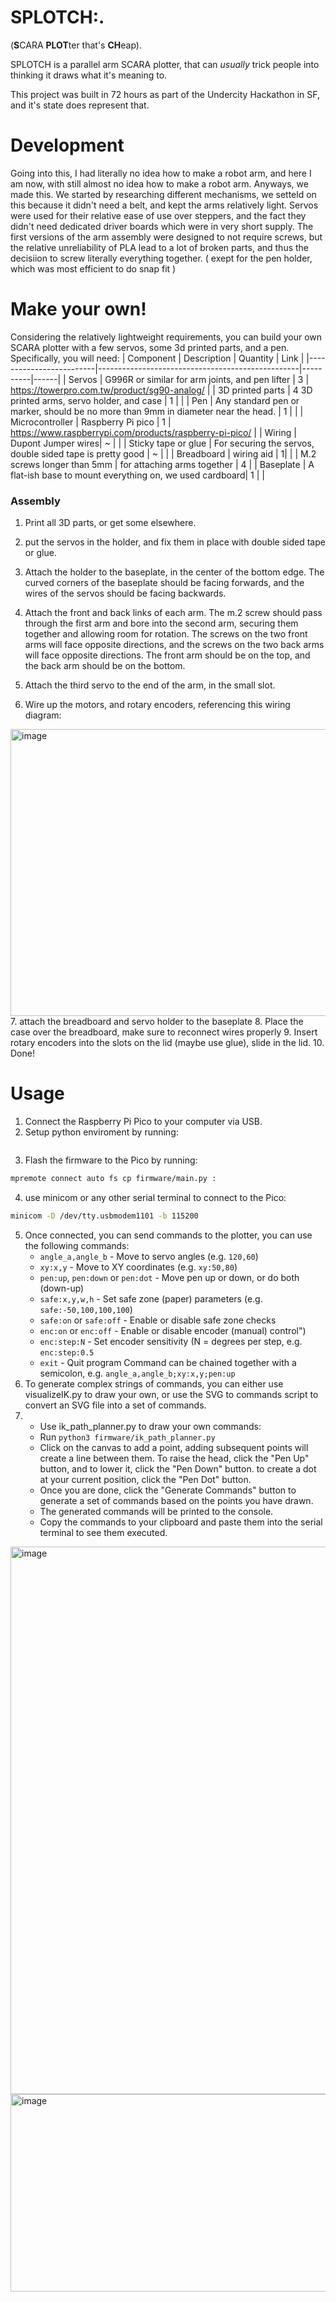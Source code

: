 # SPLOTCH:.
(**S**CARA **PLOT**ter that's **CH**eap).

SPLOTCH is a parallel arm SCARA plotter, that can *usually* trick people into thinking it draws what it's meaning to.

This project was built in 72 hours as part of the Undercity Hackathon in SF, and it's state does represent that.

# Development
Going into this, I had literally no idea how to make a robot arm, and here I am now, with still almost no idea how to make a robot arm. 
Anyways, we made this. We started by researching different mechanisms, we setteld on this because it didn't need a belt, and kept the arms relatively light. Servos were used for their relative ease of use over steppers, and the fact they didn't need dedicated driver boards which were in very short supply.
The first versions of the arm assembly were designed to not require screws, but the relative unreliability of PLA lead to a lot of broken parts, and thus the decisiion to screw literally everything together. ( exept for the pen holder, which was most efficient to do snap fit )

# Make your own!
Considering the relatively lightweight requirements, you can build your own SCARA plotter with a few servos, some 3d printed parts, and a pen. Specifically, you will need:
| Component               | Description                                      | Quantity | Link |
|-------------------------|--------------------------------------------------|----------|------|
| Servos                  | G996R or similar for arm joints, and pen lifter             | 3       | https://towerpro.com.tw/product/sg90-analog/ |
| 3D printed parts        | 4 3D printed arms, servo holder, and case                              | 1        | |
| Pen                     | Any standard pen or marker, should be no more than 9mm in diameter near the head.  | 1  | | 
| Microcontroller         | Raspberry Pi pico                | 1       | https://www.raspberrypi.com/products/raspberry-pi-pico/ |
| Wiring                  | Dupont Jumper wires| ~ |  |
| Sticky tape or glue | For securing the servos, double sided tape is pretty good | ~ | |
| Breadboard | wiring aid | 1| |
| M.2 screws longer than 5mm | for attaching arms together | 4 |
| Baseplate | A flat-ish base to mount everything on, we used cardboard| 1 | |

### Assembly
1. Print all 3D parts, or get some elsewhere.
2. put the servos in the holder, and fix them in place with double sided tape or glue.
3. Attach the holder to the baseplate, in the center of the bottom edge. The curved corners of the baseplate should be facing forwards, and the wires of the servos should be facing backwards.
4. Attach the front and back links of each arm. The m.2 screw should pass through the first arm and bore into the second arm, securing them together and allowing room for rotation. The screws on the two front arms will face opposite directions, and the screws on the two back arms will face opposite directions.
The front arm should be on the top, and the back arm should be on the bottom.

5. Attach the third servo to the end of the arm, in the small slot.
6. Wire up the motors, and rotary encoders, referencing this wiring diagram:
<img width="602" height="459" alt="image" src="https://github.com/user-attachments/assets/63ee224e-738d-476a-a62a-4e6fc717d8ac" />
7. attach the breadboard and servo holder to the baseplate
8. Place the case over the breadboard, make sure to reconnect wires properly
9. Insert rotary encoders into the slots on the lid (maybe use glue), slide in the lid.
10. Done!


# Usage
1. Connect the Raspberry Pi Pico to your computer via USB.
2. Setup python enviroment by running:
```pip install -r requirements.txt
```
3. Flash the firmware to the Pico by running:
```bash
mpremote connect auto fs cp firmware/main.py :
```
4. use minicom or any other serial terminal to connect to the Pico:
```bash
minicom -D /dev/tty.usbmodem1101 -b 115200
```
5. Once connected, you can send commands to the plotter, you can use the following commands:
   - `angle_a,angle_b` - Move to servo angles (e.g. `120,60`)
   - `xy:x,y` - Move to XY coordinates (e.g. `xy:50,80`)
   - `pen:up`, `pen:down` or `pen:dot` - Move pen up or down, or do both (down-up)
   - `safe:x,y,w,h` - Set safe zone (paper) parameters (e.g. `safe:-50,100,100,100`)
   - `safe:on` or `safe:off` - Enable or disable safe zone checks
   - `enc:on` or `enc:off` - Enable or disable encoder (manual) control")
   - `enc:step:N` - Set encoder sensitivity (N = degrees per step, e.g. `enc:step:0.5`
   - `exit` - Quit program
  Command can be chained together with a semicolon, e.g. `angle_a,angle_b;xy:x,y;pen:up`
6. To generate complex strings of commands, you can either use visualizeIK.py to draw your own, or use the SVG to commands script to convert an SVG file into a set of commands.
7. - Use ik_path_planner.py to draw your own commands:
   - Run `python3 firmware/ik_path_planner.py`
   - Click on the canvas to add a point, adding subsequent points will create a line between them. To raise the head, click the "Pen Up" button, and to lower it, click the "Pen Down" button. to create a dot at your current position, click the "Pen Dot" button.
   - Once you are done, click the "Generate Commands" button to generate a set of commands based on the points you have drawn.
   - The generated commands will be printed to the console.
   - Copy the commands to your clipboard and paste them into the serial terminal to see them executed.
<img width="1174" height="876" alt="image" src="https://github.com/user-attachments/assets/50720b72-b19b-4c02-b11a-b8449cd2dd66" />
<img width="628" height="316" alt="image" src="https://github.com/user-attachments/assets/979031ea-504b-43e0-8e03-55fa96d630dd" />
